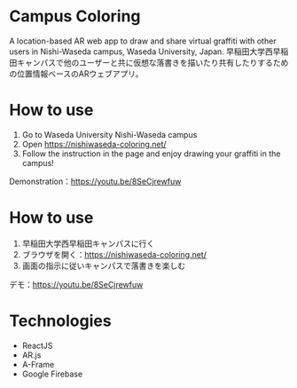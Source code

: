 # Campus Coloring

A location-based AR web app to draw and share virtual graffiti with other users in Nishi-Waseda campus, Waseda University, Japan.
早稲田大学西早稲田キャンパスで他のユーザーと共に仮想な落書きを描いたり共有したりするための位置情報ベースのARウェブアプリ。


# How to use

1. Go to Waseda University Nishi-Waseda campus
2. Open https://nishiwaseda-coloring.net/
3. Follow the instruction in the page and enjoy drawing your graffiti in the campus!


Demonstration：https://youtu.be/8SeCjrewfuw


# How to use

1. 早稲田大学西早稲田キャンパスに行く
2. ブラウザを開く：https://nishiwaseda-coloring.net/
3. 画面の指示に従いキャンパスで落書きを楽しむ


デモ：https://youtu.be/8SeCjrewfuw


# Technologies

- ReactJS
- AR.js
- A-Frame
- Google Firebase
